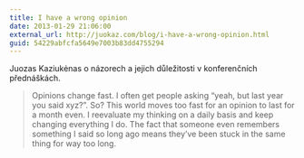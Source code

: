 ```yaml
---
title: I have a wrong opinion
date: 2013-01-29 21:06:00
external_url: http://juokaz.com/blog/i-have-a-wrong-opinion.html
guid: 54229abfcfa5649e7003b83dd4755294
---
```


Juozas Kaziukėnas o názorech a jejich důležitosti v konferenčních přednáškách.

> Opinions change fast. I often get people asking “yeah, but last year you said xyz?”. So? This world moves too fast for an opinion to last for a month even. I reevaluate my thinking on a daily basis and keep changing everything I do. The fact that someone even remembers something I said so long ago means they’ve been stuck in the same thing for way too long.
